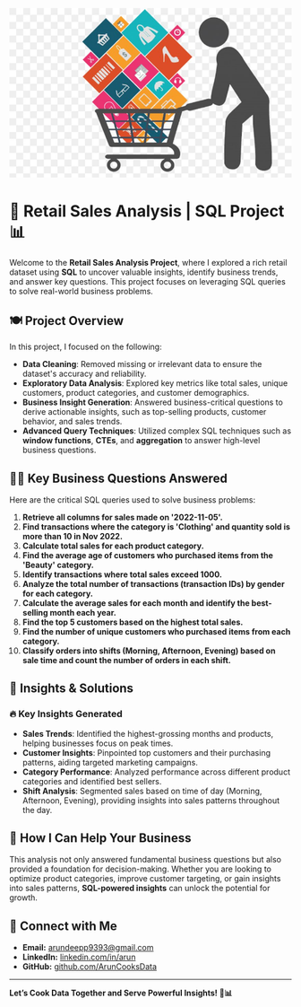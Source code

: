 ![retail-sales Logo](./retail-sales.jpg)

# 🛒 Retail Sales Analysis | SQL Project 📊

Welcome to the **Retail Sales Analysis Project**, where I explored a rich retail dataset using **SQL** to uncover valuable insights, identify business trends, and answer key questions. This project focuses on leveraging SQL queries to solve real-world business problems.

## 🍽️ Project Overview

In this project, I focused on the following:

- **Data Cleaning**: Removed missing or irrelevant data to ensure the dataset's accuracy and reliability.
- **Exploratory Data Analysis**: Explored key metrics like total sales, unique customers, product categories, and customer demographics.
- **Business Insight Generation**: Answered business-critical questions to derive actionable insights, such as top-selling products, customer behavior, and sales trends.
- **Advanced Query Techniques**: Utilized complex SQL techniques such as **window functions**, **CTEs**, and **aggregation** to answer high-level business questions.

## 🧑‍💼 Key Business Questions Answered

Here are the critical SQL queries used to solve business problems:

1. **Retrieve all columns for sales made on '2022-11-05'.**  
2. **Find transactions where the category is 'Clothing' and quantity sold is more than 10 in Nov 2022.**  
3. **Calculate total sales for each product category.**  
4. **Find the average age of customers who purchased items from the 'Beauty' category.**  
5. **Identify transactions where total sales exceed 1000.**  
6. **Analyze the total number of transactions (transaction IDs) by gender for each category.**  
7. **Calculate the average sales for each month and identify the best-selling month each year.**  
8. **Find the top 5 customers based on the highest total sales.**  
9. **Find the number of unique customers who purchased items from each category.**  
10. **Classify orders into shifts (Morning, Afternoon, Evening) based on sale time and count the number of orders in each shift.**

## 🚀 Insights & Solutions

### 🔥 Key Insights Generated
- **Sales Trends**: Identified the highest-grossing months and products, helping businesses focus on peak times.
- **Customer Insights**: Pinpointed top customers and their purchasing patterns, aiding targeted marketing campaigns.
- **Category Performance**: Analyzed performance across different product categories and identified best sellers.
- **Shift Analysis**: Segmented sales based on time of day (Morning, Afternoon, Evening), providing insights into sales patterns throughout the day.

## 💬 How I Can Help Your Business

This analysis not only answered fundamental business questions but also provided a foundation for decision-making. Whether you are looking to optimize product categories, improve customer targeting, or gain insights into sales patterns, **SQL-powered insights** can unlock the potential for growth.

## 📧 Connect with Me

- **Email:** [arundeepp9393@gmail.com](mailto:arundeepp9393@gmail.com)  
- **LinkedIn:** [linkedin.com/in/arun](https://www.linkedin.com/in/arun)  
- **GitHub:** [github.com/ArunCooksData](https://github.com/ArunCooksData)  

---

**Let’s Cook Data Together and Serve Powerful Insights! 🍳📊**

